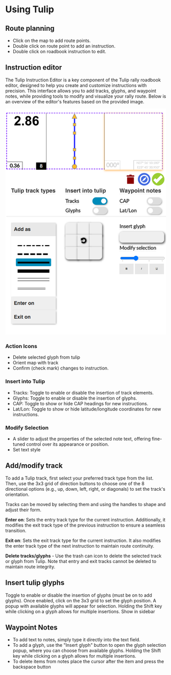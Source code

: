 # Using Tulip

## Route planning
- Click on the map to add route points.
- Double click on route point to add an instruction.
- Double click on roadbook instruction to edit.

## Instruction editor
The Tulip Instruction Editor is a key component of the Tulip rally roadbook editor, designed to help you create and customize instructions with precision. This interface allows you to add tracks, glyphs, and waypoint notes, while providing tools to modify and visualize your rally route. Below is an overview of the editor's features based on the provided image.

![alt text](img/image.png)

### Action Icons

- Delete selected glyph from tulip
- Orient map with track
- Confirm (check mark) changes to instruction.

### Insert into Tulip
- Tracks: Toggle to enable or disable the insertion of track elements.
- Glyphs: Toggle to enable or disable the insertion of glyphs.
- CAP: Toggle to show or hide CAP headings for new instructions.
- Lat/Lon: Toggle to show or hide latitude/longitude coordinates for new instructions.

### Modify Selection
- A slider to adjust the properties of the selected note text, offering fine-tuned control over its appearance or position.
- Set text style

## Add/modify track

To add a Tulip track, first select your preferred track type from the list. Then, use the 3x3 grid of direction buttons to choose one of the 8 directional options (e.g., up, down, left, right, or diagonals) to set the track's orientation.

Tracks can be moved by selecting them and using the handles to shape and adjust their form.

**Enter on**: Sets the entry track type for the current instruction. Additionally, it modifies the exit track type of the previous instruction to ensure a seamless transition.

**Exit on**: Sets the exit track type for the current instruction. It also modifies the enter track type of the next instruction to maintain route continuity.

**Delete tracks/glyphs** - Use the trash can icon to delete the selected track or glyph from Tulip. Note that entry and exit tracks cannot be deleted to maintain route integrity.

## Insert tulip glyphs
Toggle to enable or disable the insertion of glyphs (must be on to add glyphs). Once enabled, click on the 3x3 grid to set the glyph position. A popup with available glyphs will appear for selection. Holding the Shift key while clicking on a glyph allows for multiple insertions.
Show in sidebar

## Waypoint Notes
- To add text to notes, simply type it directly into the text field.
- To add a glyph, use the "Insert glyph" button to open the glyph selection popup, where you can choose from available glyphs. Holding the Shift key while clicking on a glyph allows for multiple insertions.
- To delete items from notes place the cursor after the item and press the backspace button